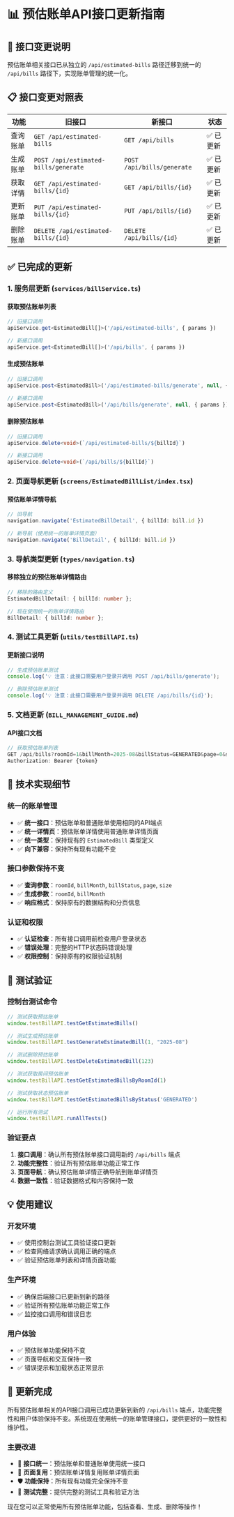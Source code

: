 # 📊 预估账单API接口更新指南

## 🎯 接口变更说明

预估账单相关接口已从独立的 `/api/estimated-bills` 路径迁移到统一的 `/api/bills` 路径下，实现账单管理的统一化。

## 📋 接口变更对照表

| 功能 | 旧接口 | 新接口 | 状态 |
|------|--------|--------|------|
| 查询账单 | `GET /api/estimated-bills` | `GET /api/bills` | ✅ 已更新 |
| 生成账单 | `POST /api/estimated-bills/generate` | `POST /api/bills/generate` | ✅ 已更新 |
| 获取详情 | `GET /api/estimated-bills/{id}` | `GET /api/bills/{id}` | ✅ 已更新 |
| 更新账单 | `PUT /api/estimated-bills/{id}` | `PUT /api/bills/{id}` | ✅ 已更新 |
| 删除账单 | `DELETE /api/estimated-bills/{id}` | `DELETE /api/bills/{id}` | ✅ 已更新 |

## ✅ 已完成的更新

### 1. 服务层更新 (`services/billService.ts`)

#### 获取预估账单列表
```typescript
// 旧接口调用
apiService.get<EstimatedBill[]>('/api/estimated-bills', { params })

// 新接口调用
apiService.get<EstimatedBill[]>('/api/bills', { params })
```

#### 生成预估账单
```typescript
// 旧接口调用
apiService.post<EstimatedBill>('/api/estimated-bills/generate', null, { params })

// 新接口调用
apiService.post<EstimatedBill>('/api/bills/generate', null, { params })
```

#### 删除预估账单
```typescript
// 旧接口调用
apiService.delete<void>(`/api/estimated-bills/${billId}`)

// 新接口调用
apiService.delete<void>(`/api/bills/${billId}`)
```

### 2. 页面导航更新 (`screens/EstimatedBillList/index.tsx`)

#### 预估账单详情导航
```typescript
// 旧导航
navigation.navigate('EstimatedBillDetail', { billId: bill.id })

// 新导航（使用统一的账单详情页面）
navigation.navigate('BillDetail', { billId: bill.id })
```

### 3. 导航类型更新 (`types/navigation.ts`)

#### 移除独立的预估账单详情路由
```typescript
// 移除的路由定义
EstimatedBillDetail: { billId: number };

// 现在使用统一的账单详情路由
BillDetail: { billId: number };
```

### 4. 测试工具更新 (`utils/testBillAPI.ts`)

#### 更新接口说明
```typescript
// 生成预估账单测试
console.log('💡 注意：此接口需要用户登录并调用 POST /api/bills/generate');

// 删除预估账单测试
console.log('💡 注意：此接口需要用户登录并调用 DELETE /api/bills/{id}');
```

### 5. 文档更新 (`BILL_MANAGEMENT_GUIDE.md`)

#### API接口文档
```typescript
// 获取预估账单列表
GET /api/bills?roomId=1&billMonth=2025-08&billStatus=GENERATED&page=0&size=10
Authorization: Bearer {token}
```

## 🔧 技术实现细节

### 统一的账单管理
- ✅ **统一接口**：预估账单和普通账单使用相同的API端点
- ✅ **统一详情页**：预估账单详情使用普通账单详情页面
- ✅ **统一类型**：保持现有的 `EstimatedBill` 类型定义
- ✅ **向下兼容**：保持所有现有功能不变

### 接口参数保持不变
- ✅ **查询参数**：`roomId`, `billMonth`, `billStatus`, `page`, `size`
- ✅ **生成参数**：`roomId`, `billMonth`
- ✅ **响应格式**：保持原有的数据结构和分页信息

### 认证和权限
- ✅ **认证检查**：所有接口调用前检查用户登录状态
- ✅ **错误处理**：完整的HTTP状态码错误处理
- ✅ **权限控制**：保持原有的权限验证机制

## 🧪 测试验证

### 控制台测试命令
```javascript
// 测试获取预估账单
window.testBillAPI.testGetEstimatedBills()

// 测试生成预估账单
window.testBillAPI.testGenerateEstimatedBill(1, "2025-08")

// 测试删除预估账单
window.testBillAPI.testDeleteEstimatedBill(123)

// 测试获取房间预估账单
window.testBillAPI.testGetEstimatedBillsByRoomId(1)

// 测试获取状态预估账单
window.testBillAPI.testGetEstimatedBillsByStatus('GENERATED')

// 运行所有测试
window.testBillAPI.runAllTests()
```

### 验证要点
1. **接口调用**：确认所有预估账单接口调用新的 `/api/bills` 端点
2. **功能完整性**：验证所有预估账单功能正常工作
3. **页面导航**：确认预估账单详情正确导航到账单详情页
4. **数据一致性**：验证数据格式和内容保持一致

## 💡 使用建议

### 开发环境
- ✅ 使用控制台测试工具验证接口更新
- ✅ 检查网络请求确认调用正确的端点
- ✅ 验证预估账单列表和详情页面功能

### 生产环境
- ✅ 确保后端接口已更新到新的路径
- ✅ 验证所有预估账单功能正常工作
- ✅ 监控接口调用和错误日志

### 用户体验
- ✅ 预估账单功能保持不变
- ✅ 页面导航和交互保持一致
- ✅ 错误提示和加载状态正常显示

## 🎉 更新完成

所有预估账单相关的API接口调用已成功更新到新的 `/api/bills` 端点，功能完整性和用户体验保持不变。系统现在使用统一的账单管理接口，提供更好的一致性和维护性。

### 主要改进
- 🔄 **接口统一**：预估账单和普通账单使用统一接口
- 📱 **页面复用**：预估账单详情复用账单详情页面
- 🛡️ **功能保持**：所有现有功能完全保持不变
- 🧪 **测试完整**：提供完整的测试工具和验证方法

现在您可以正常使用所有预估账单功能，包括查看、生成、删除等操作！

